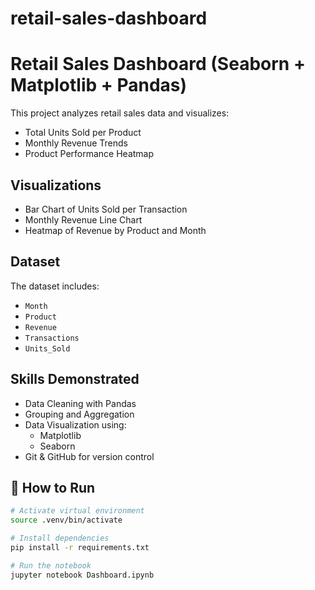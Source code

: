 # retail-sales-dashboard
# Retail Sales Dashboard (Seaborn + Matplotlib + Pandas)

This project analyzes retail sales data and visualizes:
- Total Units Sold per Product
- Monthly Revenue Trends
- Product Performance Heatmap

## Visualizations
- Bar Chart of Units Sold per Transaction
- Monthly Revenue Line Chart
- Heatmap of Revenue by Product and Month

## Dataset
The dataset includes:
- `Month`
- `Product`
- `Revenue`
- `Transactions`
- `Units_Sold`

## Skills Demonstrated
- Data Cleaning with Pandas
- Grouping and Aggregation
- Data Visualization using:
  - Matplotlib
  - Seaborn
- Git & GitHub for version control

## 🚀 How to Run
```bash
# Activate virtual environment
source .venv/bin/activate

# Install dependencies
pip install -r requirements.txt

# Run the notebook
jupyter notebook Dashboard.ipynb